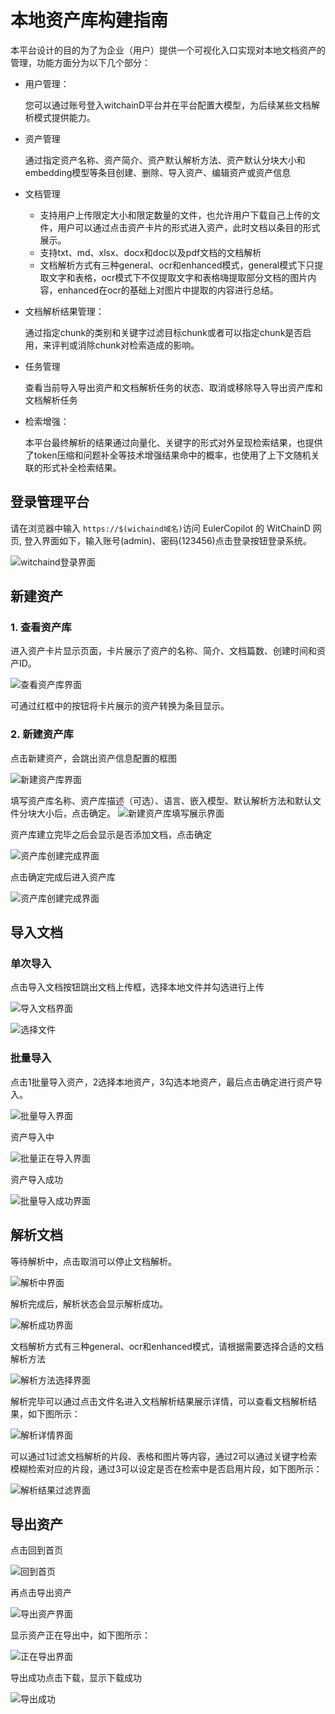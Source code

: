 # 本地资产库构建指南

本平台设计的目的为了为企业（用户）提供一个可视化入口实现对本地文档资产的管理，功能方面分为以下几个部分：

- 用户管理：
  
  您可以通过账号登入witchainD平台并在平台配置大模型，为后续某些文档解析模式提供能力。
- 资产管理
  
  通过指定资产名称、资产简介、资产默认解析方法、资产默认分块大小和embedding模型等条目创建、删除、导入资产、编辑资产或资产信息
- 文档管理
    - 支持用户上传限定大小和限定数量的文件，也允许用户下载自己上传的文件，用户可以通过点击资产卡片的形式进入资产，此时文档以条目的形式展示。
    - 支持txt、md、xlsx、docx和doc以及pdf文档的文档解析
    - 文档解析方式有三种general、ocr和enhanced模式，general模式下只提取文字和表格，ocr模式下不仅提取文字和表格嗨提取部分文档的图片内容，enhanced在ocr的基础上对图片中提取的内容进行总结。

- 文档解析结果管理：
  
  通过指定chunk的类别和关键字过滤目标chunk或者可以指定chunk是否启用，来评判或消除chunk对检索造成的影响。
- 任务管理
  
  查看当前导入导出资产和文档解析任务的状态、取消或移除导入导出资产库和文档解析任务
- 检索增强：
  
  本平台最终解析的结果通过向量化、关键字的形式对外呈现检索结果，也提供了token压缩和问题补全等技术增强结果命中的概率，也使用了上下文随机关联的形式补全检索结果。

## 登录管理平台

请在浏览器中输入 `https://$(wichaind域名)`访问 EulerCopilot 的 WitChainD 网页,
登入界面如下，输入账号(admin)、密码(123456)点击登录按钮登录系统。

![witchaind登录界面](./pictures/witChainD/witchaind登录界面.png)

## 新建资产

### 1. 查看资产库

进入资产卡片显示页面，卡片展示了资产的名称、简介、文档篇数、创建时间和资产ID。

![查看资产库界面](./pictures/witChainD/查看资产库界面.png)

可通过红框中的按钮将卡片展示的资产转换为条目显示。

### 2. 新建资产库

点击新建资产，会跳出资产信息配置的框图

![新建资产库界面](./pictures/witChainD/新建资产库界面.png)

填写资产库名称、资产库描述（可选）、语言、嵌入模型、默认解析方法和默认文件分块大小后，点击确定。
![新建资产库填写展示界面](./pictures/witChainD/新建资产库填写展示界面.png)

资产库建立完毕之后会显示是否添加文档，点击确定

![资产库创建完成界面](./pictures/witChainD/资产库创建完成界面.png)

点击确定完成后进入资产库

![资产库创建完成界面](./pictures/witChainD/进入资产库界面.png)

## 导入文档

### 单次导入

点击导入文档按钮跳出文档上传框，选择本地文件并勾选进行上传

![导入文档界面](./pictures/witChainD/导入文档界面.png)

![选择文件](./pictures/witChainD/选择文件.png)

### 批量导入

点击1批量导入资产，2选择本地资产，3勾选本地资产，最后点击确定进行资产导入。

![批量导入界面](./pictures/witChainD/批量导入界面.png)

资产导入中

![批量正在导入界面](./pictures/witChainD/批量正在导入界面.png)

资产导入成功

![批量导入成功界面](./pictures/witChainD/批量导入成功界面.png)

## 解析文档

等待解析中，点击取消可以停止文档解析。

![解析中界面](./pictures/witChainD/解析中界面.png)

解析完成后，解析状态会显示解析成功。

![解析成功界面](./pictures/witChainD/解析成功界面.png)

文档解析方式有三种general、ocr和enhanced模式，请根据需要选择合适的文档解析方法

![解析方法选择界面](./pictures/witChainD/解析方法选择界面.png)

解析完毕可以通过点击文件名进入文档解析结果展示详情，可以查看文档解析结果，如下图所示：

![解析详情界面](./pictures/witChainD/解析详情界面.png)

可以通过1过滤文档解析的片段、表格和图片等内容，通过2可以通过关键字检索模糊检索对应的片段，通过3可以设定是否在检索中是否启用片段，如下图所示：

![解析结果过滤界面](./pictures/witChainD/解析结果过滤界面.png)

## 导出资产

点击回到首页

![回到首页](./pictures/witChainD/回到首页.png)

再点击导出资产

![导出资产界面](./pictures/witChainD/导出资产界面.png)

显示资产正在导出中，如下图所示：

![正在导出界面](./pictures/witChainD/正在导出界面.png)

导出成功点击下载，显示下载成功

![导出成功](./pictures/witChainD/导出成功.png)
